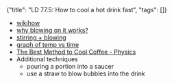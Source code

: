 {"title": "LD 77.5: How to cool a hot drink fast", "tags": []}
* [wikihow](https://www.wikihow.com/Cool-a-Hot-Drink-Quickly)
* [why blowing on it works?](https://www.forbes.com/sites/startswithabang/2016/02/02/why-does-blowing-on-your-hot-drink-cool-it-down-the-surprising-scientific-answer/)
* [stirring + blowing](https://www.thekitchn.com/how-to-cool-a-hot-beverage-the-105287)
* [graph of temp vs time](https://www.wired.com/2016/11/physics-says-best-way-deal-hot-coffee/)
* [The Best Method to Cool Coffee - Physics](https://medium.com/@Higgsino/fastest-way-to-cool-down-a-cup-of-coffee-79b4aacba8a4)
* Additional techniques
  * pouring a portion into a saucer
  * use a straw to blow bubbles into the drink

